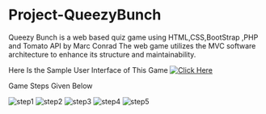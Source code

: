 # Project-QueezyBunch
 Queezy Bunch is a web based quiz game using HTML,CSS,BootStrap ,PHP and Tomato API by Marc Conrad
The web game utilizes the MVC software architecture to enhance its structure and maintainability.

Here Is the Sample User Interface of This Game
[![Click Here](https://img.shields.io/badge/Click%20Here-View%20Figma%20Prototype-blue)](https://www.figma.com/embed?embed_host=share&url=https%3A%2F%2Fwww.figma.com%2Fproto%2FGo1DuSSfqsTfPREeEyBVqE%2FMy-quiz-game-(Copy)%3Fpage-id%3D0%253A1%26node-id%3D15-23%26starting-point-node-id%3D15%253A23%26scaling%3Dscale-down%26mode%3Ddesign%26t%3DSLccB3iyR2QUOylW-1)

Game Steps Given Below

![step1](https://github.com/Gayan-Sachintha/Project-QueezyBunch/assets/118958174/9df66b68-0d3f-49bf-8e58-baaefe506602)
![step2](https://github.com/Gayan-Sachintha/Project-QueezyBunch/assets/118958174/0c34ea34-4c7c-4a8e-bd88-6efd3e05d7a9)
![step3](https://github.com/Gayan-Sachintha/Project-QueezyBunch/assets/118958174/15c1b983-5bc7-47c1-ad0f-e8646dfa95be)
![step4](https://github.com/Gayan-Sachintha/Project-QueezyBunch/assets/118958174/1fb73a30-a855-4ad9-8b11-4d79ac402115)
![step5](https://github.com/Gayan-Sachintha/Project-QueezyBunch/assets/118958174/2e00f67c-5921-4c0a-8792-95a15fc4d374)
